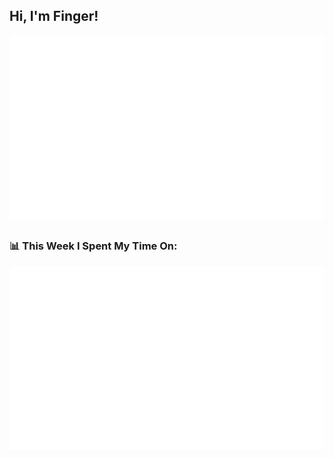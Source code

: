 <h2> Hi, I'm Finger!</h2>

<img align="right" src="https://raw.githubusercontent.com/spianmo/github-stats/master/generated/overview.svg#gh-light-mode-only">

<!-- <img align="right" height="160em" src="https://github-readme-stats-eight-theta.vercel.app/api/top-langs/?username=spianmo&layout=compact&langs_count=8&theme=algolia"/>	 -->
	
```go
package main

type Me struct {
	Name   string
	Job    string
	Code   string
	Skills string
}

func main() {
	me := &Me{
		Name:   "Finger",
		Job:    "Client-side Engineer",
		Code:   "Java, Kotlin, C#, Rust and C++ and Others",
		Skills: "Android, Security, Cross-platform client, NLP, CV, ASR ^o^",
	}
	_ = me
}
```


<h3>📊 This Week I Spent My Time On:</h3>
<img align='right' src="https://raw.githubusercontent.com/spianmo/github-stats/master/generated/languages.svg#gh-light-mode-only">

<!--START_SECTION:waka-->

```txt
C++                    13 hrs          █████████▒░░░░░░░░░░░░░░░   36.85 %
Kotlin                 6 hrs 55 mins   █████░░░░░░░░░░░░░░░░░░░░   19.59 %
CMake                  5 hrs 13 mins   ███▓░░░░░░░░░░░░░░░░░░░░░   14.81 %
TypeScript             2 hrs 28 mins   █▓░░░░░░░░░░░░░░░░░░░░░░░   07.00 %
XML                    1 hr 33 mins    █░░░░░░░░░░░░░░░░░░░░░░░░   04.40 %
```

<!--END_SECTION:waka-->
